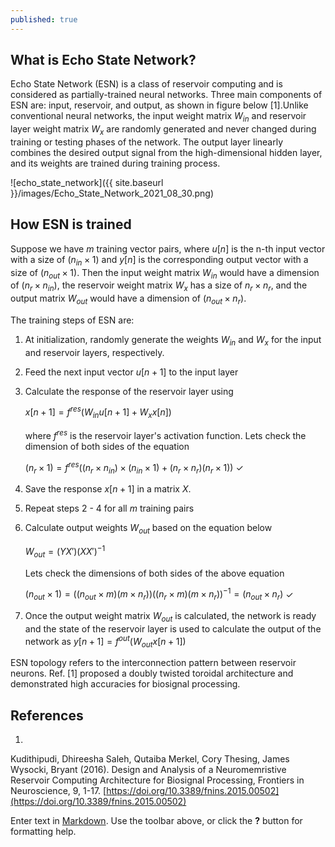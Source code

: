 ```yaml
---
published: true
---
```

## What is Echo State Network?

Echo State Network (ESN) is a class of reservoir computing and is considered as partially-trained neural networks. Three main components of ESN are: input, reservoir, and output, as shown in figure below [1].Unlike conventional neural networks, the input weight matrix $W_{in}$ and reservoir layer weight matrix $W_{x}$ are randomly generated and never changed during training or testing phases of the network. The output layer linearly combines the desired output signal from the high-dimensional hidden layer, and its weights are trained during training process.

![echo_state_network]({{ site.baseurl }}/images/Echo_State_Network_2021_08_30.png)

## How ESN is trained
Suppose we have $m$ training vector pairs, where $u[n]$ is the n-th input vector with a size of $(n_{in} \times 1)$ and $y[n]$ is the corresponding output vector with a size of $(n_{out} \times 1)$. Then the input weight matrix $W_{in}$ would have a dimension of $(n_r \times n_{in})$, the reservoir weight matrix $W_x$ has a size of $n_r \times n_r$, and the output matrix $W_{out}$ would have a dimension of $(n_{out} \times n_r)$.

The training steps of ESN are:

1. At initialization, randomly generate the weights $W_{in}$ and $W_x$ for the input and reservoir layers, respectively.

2. Feed the next input vector $u[n+1]$ to the input layer

3. Calculate the response of the reservoir layer using 

	$x[n+1] = f^{res} (W_{in} u[n+1] + W_x x[n])$

	where $f^{res}$ is the reservoir layer's activation function. Lets check the dimension of both sides of the equation

	$(n_r \times 1) = f^{res}((n_r \times n_{in})\times(n_{in} \times 1) + (n_r \times n_r)(n_r \times 1))$ $\checkmark$

4. Save the response $x[n+1]$ in a matrix $X$.

5. Repeat steps 2 - 4 for all $m$ training pairs

6. Calculate output weights $W_{out}$ based on the equation below

	$W_{out} = (YX')(XX')^{-1}$

	Lets check the dimensions of both sides of the above equation

	$(n_{out} \times 1) = \left((n_{out}\times m)(m \times n_r)\right)\left((n_r \times m)(m \times n_r)\right)^{-1} = (n_{out} \times n_r)$ $\checkmark$
    
7. Once the output weight matrix $W_{out}$ is calculated, the network is ready and the state of the reservoir layer is used to calculate the output of the network as
	$y[n+1] = f^{out}(W_{out}x[n+1])$

ESN topology refers to the interconnection pattern between reservoir neurons. Ref. [1] proposed a doubly twisted toroidal architecture and demonstrated high accuracies for biosignal processing.

## References
1.  
Kudithipudi, Dhireesha
Saleh, Qutaiba
Merkel, Cory
Thesing, James
Wysocki, Bryant (2016). 
Design and Analysis of a Neuromemristive Reservoir Computing Architecture for Biosignal Processing, Frontiers in Neuroscience, 9, 1-17. [https://doi.org/10.3389/fnins.2015.00502](https://doi.org/10.3389/fnins.2015.00502)


Enter text in [Markdown](http://daringfireball.net/projects/markdown/). Use the toolbar above, or click the **?** button for formatting help.
